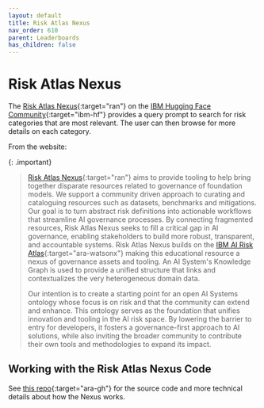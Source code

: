 ```yaml
---
layout: default
title: Risk Atlas Nexus
nav_order: 610
parent: Leaderboards
has_children: false
---
```


# Risk Atlas Nexus

The [Risk Atlas Nexus](https://huggingface.co/spaces/ibm/risk-atlas-nexus){:target="ran"} on the [IBM Hugging Face Community](https://huggingface.co/ibm){:target="ibm-hf"} provides a query prompt to search for risk categories that are most relevant. The user can then browse for more details on each category.

From the website:

{: .important}
> [Risk Atlas Nexus](https://huggingface.co/spaces/ibm/risk-atlas-nexus){:target="ran"} aims to provide tooling to help bring together disparate resources related to governance of foundation models. We support a community driven approach to curating and cataloguing resources such as datasets, benchmarks and mitigations. Our goal is to turn abstract risk definitions into actionable workflows that streamline AI governance processes. By connecting fragmented resources, Risk Atlas Nexus seeks to fill a critical gap in AI governance, enabling stakeholders to build more robust, transparent, and accountable systems. Risk Atlas Nexus builds on the [IBM AI Risk Atlas](https://www.ibm.com/docs/en/watsonx/saas?topic=ai-risk-atlas){:target="ara-watsonx"} making this educational resource a nexus of governance assets and tooling. An AI System's Knowledge Graph is used to provide a unified structure that links and contextualizes the very heterogeneous domain data.
> 
> Our intention is to create a starting point for an open AI Systems ontology whose focus is on risk and that the community can extend and enhance. This ontology serves as the foundation that unifies innovation and tooling in the AI risk space. By lowering the barrier to entry for developers, it fosters a governance-first approach to AI solutions, while also inviting the broader community to contribute their own tools and methodologies to expand its impact.

## Working with the Risk Atlas Nexus Code

See [this repo](https://github.com/IBM/risk-atlas-nexus/){:target="ara-gh"} for the source code and more technical details about how the Nexus works.
